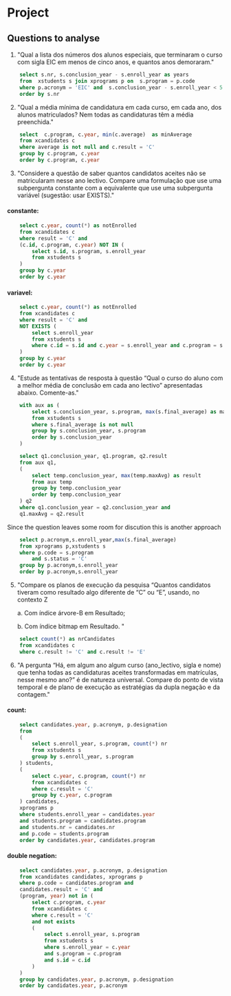 # Project

## Questions to analyse

1. "Qual a lista dos números dos alunos especiais, que terminaram o curso com sigla EIC em menos de cinco
anos, e quantos anos demoraram."


``` sql
    select s.nr, s.conclusion_year - s.enroll_year as years
    from  xstudents s join xprograms p on  s.program = p.code
    where p.acronym = 'EIC' and  s.conclusion_year - s.enroll_year < 5 and s.status = 'C'
    order by s.nr
```


2. "Qual a média mínima de candidatura em cada curso, em cada ano, dos alunos matriculados? Nem todas
as candidaturas têm a média preenchida."

``` sql
    select  c.program, c.year, min(c.average)  as minAverage
    from xcandidates c
    where average is not null and c.result = 'C'
    group by c.program, c.year
    order by c.program, c.year
```


3. "Considere a questão de saber quantos candidatos aceites não se matricularam nesse ano lectivo. Compare
uma formulação que use uma subpergunta constante com a equivalente que use uma subpergunta variável
(sugestão: usar EXISTS)."


#### constante:

``` sql
    select c.year, count(*) as notEnrolled
    from xcandidates c
    where result = 'C' and
    (c.id, c.program, c.year) NOT IN (
        select s.id, s.program, s.enroll_year
        from xstudents s
    )
    group by c.year
    order by c.year
```


#### variavel:

``` sql
    select c.year, count(*) as notEnrolled
    from xcandidates c
    where result = 'C' and
    NOT EXISTS (
        select s.enroll_year
        from xstudents s
        where c.id = s.id and c.year = s.enroll_year and c.program = s.program
    )
    group by c.year
    order by c.year
```

4. "Estude as tentativas de resposta à questão “Qual o curso do aluno com a melhor média de conclusão em
cada ano lectivo” apresentadas abaixo. Comente-as."


``` sql
    with aux as (
        select s.conclusion_year, s.program, max(s.final_average) as maxAvg
        from xstudents s
        where s.final_average is not null
        group by s.conclusion_year, s.program
        order by s.conclusion_year
    )

    select q1.conclusion_year, q1.program, q2.result
    from aux q1,
    (
        select temp.conclusion_year, max(temp.maxAvg) as result
        from aux temp
        group by temp.conclusion_year
        order by temp.conclusion_year
    ) q2
    where q1.conclusion_year = q2.conclusion_year and
    q1.maxAvg = q2.result
``` 

Since the question leaves some room for discution this is another approach
``` sql
    select p.acronym,s.enroll_year,max(s.final_average)
    from xprograms p,xstudents s
    where p.code = s.program 
        and s.status = 'C'
    group by p.acronym,s.enroll_year
    order by p.acronym,s.enroll_year
```


5. "Compare os planos de execução da pesquisa “Quantos candidatos tiveram como resultado algo diferente de “C” ou “E”, usando, no contexto Z

    a. Com índice árvore-B em Resultado;

    b. Com índice bitmap em Resultado. "


``` sql
    select count(*) as nrCandidates
    from xcandidates c
    where c.result != 'C' and c.result != 'E'
```

6. "A pergunta “Há, em algum ano algum curso (ano_lectivo, sigla e nome) que tenha todas as candidaturas
aceites transformadas em matrículas, nesse mesmo ano?” é de natureza universal. Compare do ponto de
vista temporal e de plano de execução as estratégias da dupla negação e da contagem."


#### count:

``` sql
    select candidates.year, p.acronym, p.designation
    from 
    (
        select s.enroll_year, s.program, count(*) nr
        from xstudents s
        group by s.enroll_year, s.program
    ) students, 
    (
        select c.year, c.program, count(*) nr
        from xcandidates c
        where c.result = 'C'
        group by c.year, c.program
    ) candidates, 
    xprograms p
    where students.enroll_year = candidates.year 
    and students.program = candidates.program
    and students.nr = candidates.nr
    and p.code = students.program
    order by candidates.year, candidates.program

```

#### double negation:

``` sql
    select candidates.year, p.acronym, p.designation
    from xcandidates candidates, xprograms p
    where p.code = candidates.program and
    candidates.result = 'C' and
    (program, year) not in (
        select c.program, c.year
        from xcandidates c
        where c.result = 'C'
        and not exists 
        ( 
            select s.enroll_year, s.program
            from xstudents s
            where s.enroll_year = c.year 
            and s.program = c.program
            and s.id = c.id
        )
    )
    group by candidates.year, p.acronym, p.designation
    order by candidates.year, p.acronym
``` 

